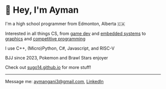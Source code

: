 # 👋 Hey, I'm Ayman

I'm a high school programmer from Edmonton, Alberta 🇨🇦

Interested in all things CS, from [game dev](https://github.com/sugo14/DAAHS-CS-Club-Game) and [embedded systems](https://github.com/CantSatTeam/CanSat2025) to [graphics](https://github.com/sugo14/TerminalVelocity) and [competitive programming](https://dmoj.ca/contest/daacc1)

I use C++, (Micro)Python, C#, Javascript, and RISC-V

BJJ since 2023, Pokemon and Brawl Stars enjoyer

Check out [sugo14.github.io](https://sugo14.github.io) for more stuff!

---

Message me: aymangani3@gmail.com,
[LinkedIn](https://www.linkedin.com/in/ayman-gani-414b47363/)

<!--
**sugo14/sugo14** is a ✨ _special_ ✨ repository because its `README.md` (this file) appears on your GitHub profile.

Here are some ideas to get you started:

- 🔭 I’m currently working on ...
- 🌱 I’m currently learning ...
- 👯 I’m looking to collaborate on ...
- 🤔 I’m looking for help with ...
- 💬 Ask me about ...
- 📫 How to reach me: ...
- 😄 Pronouns: ...
- ⚡ Fun fact: ...
-->
